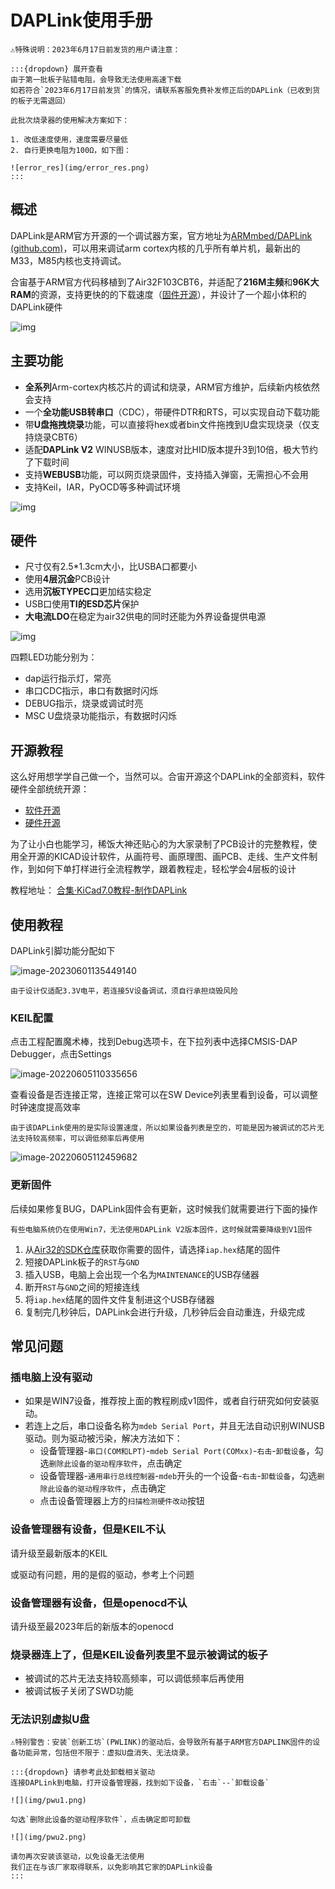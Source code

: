 # DAPLink使用手册

```{warning}
⚠特殊说明：2023年6月17日前发货的用户请注意：

:::{dropdown} 展开查看
由于第一批板子贴错电阻，会导致无法使用高速下载  
如若符合`2023年6月17日前发货`的情况，请联系客服免费补发修正后的DAPLink（已收到货的板子无需退回）

此批次烧录器的使用解决方案如下：

1. 改低速度使用，速度需要尽量低
2. 自行更换电阻为100Ω，如下图：

![error_res](img/error_res.png)
:::
```

## **概述**

DAPLink是ARM官方开源的一个调试器方案，官方地址为[ARMmbed/DAPLink (github.com)](https://github.com/ARMmbed/DAPLink)，可以用来调试arm cortex内核的几乎所有单片机，最新出的M33，M85内核也支持调试。

合宙基于ARM官方代码移植到了Air32F103CBT6，并适配了**216M主频**和**96K大RAM**的资源，支持更快的的下载速度（[固件开源](https://gitee.com/openLuat/daplink)），并设计了一个超小体积的DAPLink硬件

![img](img/1685598778508-1.jpg)

## 主要功能

- **全系列**Arm-cortex内核芯片的调试和烧录，ARM官方维护，后续新内核依然会支持
- 一个**全功能USB转串口**（CDC），带硬件DTR和RTS，可以实现自动下载功能
- 带**U盘拖拽烧录**功能，可以直接将hex或者bin文件拖拽到U盘实现烧录（仅支持烧录CBT6）
- 适配**DAPLink V2** WINUSB版本，速度对比HID版本提升3到10倍，极大节约了下载时间
- 支持**WEBUSB**功能，可以网页烧录固件，支持插入弹窗，无需担心不会用
- 支持Keil，IAR，PyOCD等多种调试环境

![img](img/1685598783342-4.png)

## 硬件

- 尺寸仅有2.5*1.3cm大小，比USBA口都要小
- 使用**4层沉金**PCB设计
- 选用**沉板TYPEC口**更加结实稳定
- USB口使用**TI的ESD芯片**保护
- **大电流LDO**在稳定为air32供电的同时还能为外界设备提供电源

![img](img/1685598788015-7.jpg)

四颗LED功能分别为：

- dap运行指示灯，常亮
- 串口CDC指示，串口有数据时闪烁
- DEBUG指示，烧录或调试时亮
- MSC U盘烧录功能指示，有数据时闪烁

## 开源教程

这么好用想学学自己做一个，当然可以。合宙开源这个DAPLink的全部资料，软件硬件全部统统开源：

- [软件开源](https://gitee.com/openLuat/daplink)
- [硬件开源](https://gitee.com/openLuat/luatos-broads/tree/master/broads/DAPLink-V2)

为了让小白也能学习，稀饭大神还贴心的为大家录制了PCB设计的完整教程，使用全开源的KICAD设计软件，从画符号、画原理图、画PCB、走线、生产文件制作，到如何下单打样进行全流程教学，跟着教程走，轻松学会4层板的设计

教程地址： [合集·KiCad7.0教程-制作DAPLink](https://space.bilibili.com/393224264/channel/collectiondetail?sid=1241842)

## 使用教程

DAPLink引脚功能分配如下

![image-20230601135449140](img/image-20230601135449140.png)

```{note}
由于设计仅适配3.3V电平，若连接5V设备调试，须自行承担烧毁风险
```

### KEIL配置

点击工程配置魔术棒，找到Debug选项卡，在下拉列表中选择CMSIS-DAP Debugger，点击Settings

![image-20220605110335656](img/image-20220605110335656.png)

查看设备是否连接正常，连接正常可以在SW Device列表里看到设备，可以调整时钟速度提高效率

```{note}
由于该DAPLink使用的是实际设置速度，所以如果设备列表是空的，可能是因为被调试的芯片无法支持较高频率，可以调低频率后再使用
```

![image-20220605112459682](img/image-20220605112459682.png)

### 更新固件

后续如果修复BUG，DAPLink固件会有更新，这时候我们就需要进行下面的操作  

```{note}
有些电脑系统仍在使用Win7，无法使用DAPLink V2版本固件，这时候就需要降级到V1固件
```

1. 从[Air32的SDK仓库](https://gitee.com/openLuat/luatos-soc-air32f103/tree/master/AIR_Jlink_Keil)获取你需要的固件，请选择`iap.hex`结尾的固件
2. 短接DAPLink板子的`RST`与`GND`
3. 插入USB，电脑上会出现一个名为`MAINTENANCE`的USB存储器
4. 断开`RST`与`GND`之间的短接连线
5. 将`iap.hex`结尾的固件文件复制进这个USB存储器
6. 复制完几秒钟后，DAPLink会进行升级，几秒钟后会自动重连，升级完成

## 常见问题

### 插电脑上没有驱动

- 如果是WIN7设备，推荐按上面的教程刷成v1固件，或者自行研究如何安装驱动。
- 若连上之后，串口设备名称为`mdeb Serial Port`，并且无法自动识别WINUSB驱动。则为驱动被污染，解决方法如下：
    - 设备管理器-`串口(COM和LPT)`-`mdeb Serial Port(COMxx)`-`右击`-`卸载设备`，勾选`删除此设备的驱动程序软件`，点击确定
    - 设备管理器-`通用串行总线控制器`-`mdeb`开头的一个设备-`右击`-`卸载设备`，勾选`删除此设备的驱动程序软件`，点击确定
    - 点击设备管理器上方的`扫描检测硬件改动`按钮

### 设备管理器有设备，但是KEIL不认

请升级至最新版本的KEIL

或驱动有问题，用的是假的驱动，参考上个问题

### 设备管理器有设备，但是openocd不认

请升级至最2023年后的新版本的openocd

### 烧录器连上了，但是KEIL设备列表里不显示被调试的板子

- 被调试的芯片无法支持较高频率，可以调低频率后再使用
- 被调试板子关闭了SWD功能

### 无法识别虚拟U盘

```{warning}
⚠特别警告：安装`创新工坊`(PWLINK)的驱动后，会导致所有基于ARM官方DAPLINK固件的设备功能异常，包括但不限于：虚拟U盘消失、无法烧录。  

:::{dropdown} 请参考此处卸载相关驱动
连接DAPLink到电脑，打开设备管理器，找到如下设备，`右击`--`卸载设备`

![](img/pwu1.png)

勾选`删除此设备的驱动程序软件`，点击确定即可卸载

![](img/pwu2.png)

请勿再次安装该驱动，以免设备无法使用  
我们正在与该厂家取得联系，以免影响其它家的DAPLink设备
:::
```
